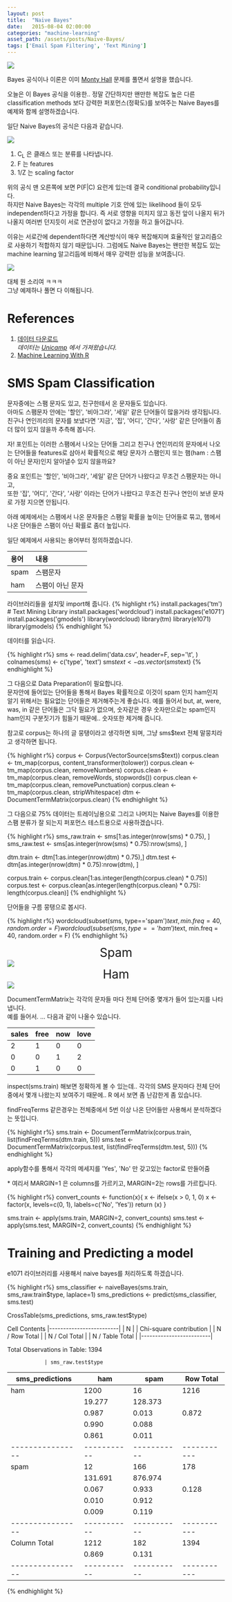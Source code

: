 ```yaml
---
layout: post
title:  "Naive Bayes"
date:   2015-08-04 02:00:00
categories: "machine-learning"
asset_path: /assets/posts/Naive-Bayes/
tags: ['Email Spam Filtering', 'Text Mining']
---
```

<div>
    <img src="{{ page.asset_path }}email.jpg" class="img-responsive img-rounded">
</div>

Bayes 공식이나 이론은 이미 [Monty Hall][bayes] 문제를 풀면서 설명을 했습니다.

오늘은 이 Bayes 공식을 이용한.. 정말 간단하지만 왠만한 복잡도 높은 다른 classification methods 보다 강력한 퍼포먼스(정확도)를
보여주는 Naive Bayes를 예제와 함께 설명하겠습니다.

일단 Naive Bayes의 공식은 다음과 같습니다.

<img src="{{page.asset_path}}naive-bayes-formula.gif" class="img-responsive img-rounded">

1. C<sub>L</sub> 은 클래스 또는 분류를 나타냅니다.
2. F 는 features
3. 1/Z 는 scaling factor

위의 공식 맨 오른쪽에 보면 P(F|C) 요런게 있는데 결국 conditional probability입니다.<br>
하지만 Naive Bayes는 각각의 multiple 기호 안에 있는 likelihood 들이 모두 independent하다고 가정을 합니다.
즉 서로 영향을 미치지 않고 동전 앞이 나올지 뒤가 나올지 여러번 던지듯이 서로 연관성이 없다고 가정을 하고 들어갑니다.

이유는 서로간에 dependent하다면 계산방식이 매우 복잡해지며 효율적인 알고리즘으로 사용하기 적합하지 않기 때문입니다.
그럼에도 Naive Bayes는 왠만한 복잡도 있는 machine learning 알고리듬에 비해서 매우 강력한 성능을 보여줍니다.



<img src="{{page.asset_path}}what-the-fuck.jpg" class="img-responsive img-rounded">

대체 뭔 소리여 ㅋㅋㅋ<br> 
그냥 예제하나 풀면 다 이해됩니다.


# References

1. [데이터 다운로드][data]<br>
   *데이터는 [Unicamp][unicamp] 에서 가져왔습니다.*
2. [Machine Learning With R][book]

# SMS Spam Classification

문자중에는 스팸 문자도 있고, 친구한테서 온 문자들도 있습니다.<br>
아마도 스팸문자 안에는 '할인', '비아그라', '세일' 같은 단어들이 많을거라 생각됩니다.<br>
친구나 연인끼리의 문자를 보냈다면 '지금', '집', '어디', '간다', '사랑' 같은 단어들이 좀 더 많이 있지 않을까 추측해 봅니다.

자! 포인트는 이러한 스팸에서 나오는 단어들 그리고 친구나 연인끼리의 문자에서 나오는 단어들을 features로 삼아서 
확률적으로 해당 문자가 스팸인지 또는 햄(ham : 스팸이 아닌 문자)인지 알아낼수 있지 않을까요?

중요 포인트는 '할인', '비아그라', '세일' 같은 단어가 나왔다고 무조건 스팸문자는 아니고, <br>
또한 '집', '어디', '간다', '사랑' 이라는 단어가 나왔다고 무조건 친구나 연인이 보낸 문자로 가정 지으면 안됩니다.

아래 예제에서는 스팸에서 나온 문자들은 스팸일 확률을 높이는 단어들로 묶고, 햄에서 나온 단어들은 스팸이 아닌 확률로 좀더 높입니다.




일단 예제에서 사용되는 용어부터 정의하겠습니다.

| 용어 | 내용 |
|:--|:--|
| spam | 스팸문자 |
| ham | 스팸이 아닌 문자


라이브러리들을 설치및 import해 줍니다.
{% highlight r%}
install.packages('tm') # Text Mining Library
install.packages('wordcloud')
install.packages('e1071')
install.packages('gmodels')
library(wordcloud)
library(tm)
library(e1071)
library(gmodels)
{% endhighlight %}

데이터를 읽습니다.

{% highlight r%}
sms <- read.delim('data.csv', header=F, sep='\t', )
colnames(sms) <- c('type', 'text')
sms$text <- as.vector(sms$text)
{% endhighlight %}


그 다음으로 Data Preparation이 필요합니다. <br>
문자안에 들어있는 단어들을 통해서 Bayes 확률적으로 이것이 spam 인지 ham인지 알기 위해서는 필요없는 단어들은 제거해주는게 좋습니다.
예를 들어서 but, at, were, was, in 같은 단어들은 그닥 필요가 없으며, 숫자같은 경우 숫자만으로는 spam인지 ham인지 구분짓기가 힘들기 때문에..
숫자또한 제거해 줍니다. 

참고로 corpus는 하나의 글 뭉탱이라고 생각하면 되며, 그냥 sms$text 전체 말뭉치라고 생각하면 됩니다.

{% highlight r%}
corpus <- Corpus(VectorSource(sms$text))
corpus.clean <- tm_map(corpus, content_transformer(tolower))
corpus.clean <- tm_map(corpus.clean, removeNumbers)
corpus.clean <- tm_map(corpus.clean, removeWords, stopwords())
corpus.clean <- tm_map(corpus.clean, removePunctuation)
corpus.clean <- tm_map(corpus.clean, stripWhitespace)
dtm <- DocumentTermMatrix(corpus.clean)
{% endhighlight %}

그 다음으로 75% 데이터는 트레이닝용으로 그리고 나머지는 Naive Bayes를 이용한 스팸 분류가 잘 되는지 퍼포먼스 테스트용으로 사용하겠습니다.

{% highlight r%}
sms_raw.train <- sms[1:as.integer(nrow(sms) * 0.75), ]
sms_raw.test <- sms[as.integer(nrow(sms) * 0.75):nrow(sms), ]

dtm.train <- dtm[1:as.integer(nrow(dtm) * 0.75),]
dtm.test <- dtm[as.integer(nrow(dtm) * 0.75):nrow(dtm), ]

corpus.train <- corpus.clean[1:as.integer(length(corpus.clean) * 0.75)]
corpus.test <-  corpus.clean[as.integer(length(corpus.clean) * 0.75): length(corpus.clean)]
{% endhighlight %}

단어들을 구름 뭉탱으로 봅시다.

{% highlight r%}
wordcloud(subset(sms, type=='spam')$text, min.freq = 40, random.order = F)
wordcloud(subset(sms, type=='ham')$text, min.freq = 40, random.order = F)
{% endhighlight %}


<div style="text-align:center; font-size:2em;">Spam</div>
<img src="{{page.asset_path}}spam.png" class="img-responsive img-rounded">

<div style="text-align:center; font-size:2em;">Ham</div>
<img src="{{page.asset_path}}ham.png" class="img-responsive img-rounded">

DocumentTermMatrix는 각각의 문자들 마다 전체 단어중 몇개가 들어 있는지를 나타냅니다.<br>
예를 들어서. ... 다음과 같이 나올수 있습니다. 

| sales | free | now | love |
|:-----|:-----|:-----|:-----|
| 2 | 1 | 0 | 0|
| 0 | 0 | 1 | 2|
| 0 | 1 | 0 | 0|

inspect(sms.train) 해보면 정확하게 볼 수 있는데.. 각각의 SMS 문자마다 전체 단어 중에서 몇개 나왔는지 보여주기 때문에.. 
R 에서 보면 좀 난감한게 좀 있습니다.

findFreqTerms 같은경우는 전체중에서 5번 이상 나온 단어들만 사용해서 분석하겠다는 뜻입니다.

{% highlight r%}
sms.train <- DocumentTermMatrix(corpus.train, list(findFreqTerms(dtm.train, 5)))
sms.test <-  DocumentTermMatrix(corpus.test, list(findFreqTerms(dtm.test, 5)))
{% endhighlight %}


apply함수를 통해서 각각의 메세지를 'Yes', 'No' 만 갖고있는 factor로 만들어줌

\* 여리서 MARGIN=1 은 columns를 가르키고, MARGIN=2는 rows를 가르킵니다. 


{% highlight r%}
convert_counts <- function(x){
  x <- ifelse(x > 0, 1, 0)
  x <- factor(x, levels=c(0, 1), labels=c('No', 'Yes'))
  return (x)
}

sms.train <- apply(sms.train, MARGIN=2, convert_counts)
sms.test <- apply(sms.test, MARGIN=2, convert_counts)
{% endhighlight %}

# Training and Predicting a model

e1071 라이브러리를 사용해서 naive bayes를 처리하도록 하겠습니다.



{% highlight r%}
sms_classifier <- naiveBayes(sms.train, sms_raw.train$type, laplace=1)
sms_predictions <- predict(sms_classifier, sms.test)

CrossTable(sms_predictions, sms_raw.test$type)

   Cell Contents
|-------------------------|
|                       N |
| Chi-square contribution |
|           N / Row Total |
|           N / Col Total |
|         N / Table Total |
|-------------------------|

 
Total Observations in Table:  1394 

 
                | sms_raw.test$type 
sms_predictions |       ham |      spam | Row Total | 
----------------|-----------|-----------|-----------|
            ham |      1200 |        16 |      1216 | 
                |    19.277 |   128.373 |           | 
                |     0.987 |     0.013 |     0.872 | 
                |     0.990 |     0.088 |           | 
                |     0.861 |     0.011 |           | 
----------------|-----------|-----------|-----------|
           spam |        12 |       166 |       178 | 
                |   131.691 |   876.974 |           | 
                |     0.067 |     0.933 |     0.128 | 
                |     0.010 |     0.912 |           | 
                |     0.009 |     0.119 |           | 
----------------|-----------|-----------|-----------|
   Column Total |      1212 |       182 |      1394 | 
                |     0.869 |     0.131 |           | 
----------------|-----------|-----------|-----------|
{% endhighlight %}


[bayes]: /machine-learning/2015/07/29/Monty-Hall-Problem/
[data]: {{page.asset_path}}data.csv
[book]: http://www.amazon.com/Machine-Learning-R-Brett-Lantz/dp/1782162143/ref=sr_1_1?ie=UTF8&qid=1438737465&sr=8-1&keywords=machine+learning+with+r
[unicamp]: http://www.dt.fee.unicamp.br/~tiago/smsspamcollection/


